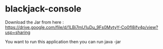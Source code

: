 # blackjack-console

Download the Jar from here : https://drive.google.com/file/d/1LBi7mU1uDu_9Fs0MvtyY-Co0fl8ifv4p/view?usp=sharing

You want to run this application then you can run
java -jar <Downloaded jar path>
